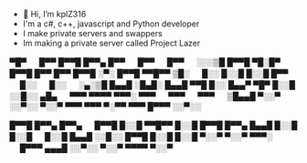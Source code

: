 - 👋 Hi, I’m kpIZ316
- I'm a c#, c++, javascript and Python developer
- I make private servers and swappers
- Im making a private server called Project Lazer

<!---
kpIZ316/kpIZ316 is a ✨ special ✨ repository because its `README.md` (this file) appears on your GitHub profile.
You can click the Preview link to take a look at your changes.
--->

▀█▀ 　 █▀▀ █▀▀█ █▀▀▄ █▀▀ 　 █▀▀ 　 █▀▀ 　 ░░░▒█ █▀▀█ ▀█░█▀ █▀▀█ █▀▀ █▀▀ █▀▀█ ░▀░ █▀▀█ ▀▀█▀▀ 
▒█░ 　 █░░ █░░█ █░░█ █▀▀ 　 █░░ 　 █░░ 　 ░▄░▒█ █▄▄█ ░█▄█░ █▄▄█ ▀▀█ █░░ █▄▄▀ ▀█▀ █░░█ ░░█░░ 
▄█▄ 　 ▀▀▀ ▀▀▀▀ ▀▀▀░ ▀▀▀ 　 ▀▀▀ 　 ▀▀▀ 　 ▒█▄▄█ ▀░░▀ ░░▀░░ ▀░░▀ ▀▀▀ ▀▀▀ ▀░▀▀ ▀▀▀ █▀▀▀ ░░▀░░ 

█▀▀█ █▀▀▄ █▀▀▄ 　 █▀▀█ █░░█ ▀▀█▀▀ █░░█ █▀▀█ █▀▀▄ 
█▄▄█ █░░█ █░░█ 　 █░░█ █▄▄█ ░░█░░ █▀▀█ █░░█ █░░█ 
▀░░▀ ▀░░▀ ▀▀▀░ 　 █▀▀▀ ▄▄▄█ ░░▀░░ ▀░░▀ ▀▀▀▀ ▀░░▀
